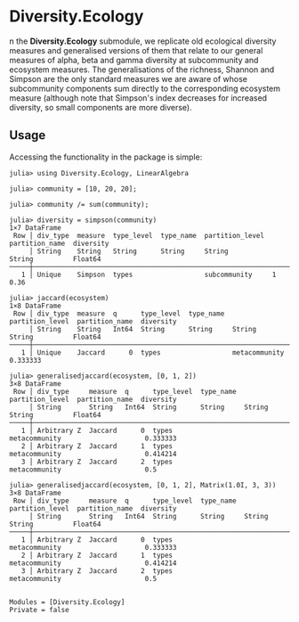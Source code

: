 # Diversity.Ecology

n the **Diversity.Ecology** submodule, we replicate old ecological
diversity measures and generalised versions of them that relate to our
general measures of alpha, beta and gamma diversity at subcommunity
and ecosystem measures. The generalisations of the richness, Shannon
and Simpson are the only standard measures we are aware of whose
subcommunity components sum directly to the corresponding ecosystem
measure (although note that Simpson's index decreases for increased
diversity, so small components are more diverse).

## Usage

Accessing the functionality in the package is simple:

```julia-repl
julia> using Diversity.Ecology, LinearAlgebra

julia> community = [10, 20, 20];

julia> community /= sum(community);

julia> diversity = simpson(community)
1×7 DataFrame
 Row │ div_type  measure  type_level  type_name  partition_level  partition_name  diversity 
     │ String    String   String      String     String           String          Float64   
─────┼──────────────────────────────────────────────────────────────────────────────────────
   1 │ Unique    Simpson  types                  subcommunity     1                    0.36

julia> jaccard(ecosystem)
1×8 DataFrame
 Row │ div_type  measure  q      type_level  type_name  partition_level  partition_name  diversity 
     │ String    String   Int64  String      String     String           String          Float64   
─────┼─────────────────────────────────────────────────────────────────────────────────────────────
   1 │ Unique    Jaccard      0  types                  metacommunity                     0.333333

julia> generalisedjaccard(ecosystem, [0, 1, 2])
3×8 DataFrame
 Row │ div_type     measure  q      type_level  type_name  partition_level  partition_name  diversity 
     │ String       String   Int64  String      String     String           String          Float64   
─────┼────────────────────────────────────────────────────────────────────────────────────────────────
   1 │ Arbitrary Z  Jaccard      0  types                  metacommunity                     0.333333
   2 │ Arbitrary Z  Jaccard      1  types                  metacommunity                     0.414214
   3 │ Arbitrary Z  Jaccard      2  types                  metacommunity                     0.5

julia> generalisedjaccard(ecosystem, [0, 1, 2], Matrix(1.0I, 3, 3))
3×8 DataFrame
 Row │ div_type     measure  q      type_level  type_name  partition_level  partition_name  diversity 
     │ String       String   Int64  String      String     String           String          Float64   
─────┼────────────────────────────────────────────────────────────────────────────────────────────────
   1 │ Arbitrary Z  Jaccard      0  types                  metacommunity                     0.333333
   2 │ Arbitrary Z  Jaccard      1  types                  metacommunity                     0.414214
   3 │ Arbitrary Z  Jaccard      2  types                  metacommunity                     0.5
```

```@contents
```

```@autodocs
Modules = [Diversity.Ecology]
Private = false
```

```@index
```
